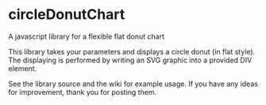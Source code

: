 circleDonutChart
================

A javascript library for a flexible flat donut chart

This library takes your parameters and displays a circle donut (in flat style). 
The displaying is performed by writing an SVG graphic into a provided DIV element.

See the library source and the wiki for example usage.
If you have any ideas for improvement, thank you for posting them.
